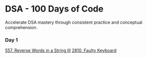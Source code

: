 # DSA - 100 Days of Code
Accelerate DSA mastery through consistent practice and conceptual comprehension.

### Day 1
  <a href="https://leetcode.com/problems/reverse-words-in-a-string-iii/">557. Reverse Words in a String III</a>
  <a href="https://leetcode.com/problems/faulty-keyboard/">2810. Faulty Keyboard</a>
